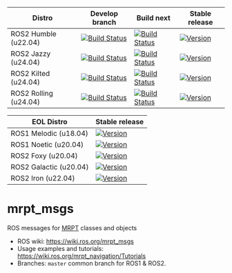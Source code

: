 | Distro | Develop branch | Build next | Stable release |
| --- | --- | --- | --- |
| ROS2 Humble (u22.04) | [![Build Status](https://build.ros2.org/job/Hdev__mrpt_msgs__ubuntu_jammy_amd64/badge/icon)](https://build.ros2.org/job/Hdev__mrpt_msgs__ubuntu_jammy_amd64/) | [![Build Status](https://build.ros2.org/job/Hbin_ujv8_uJv8__mrpt_msgs__ubuntu_jammy_arm64__binary/badge/icon)](https://build.ros2.org/job/Hbin_ujv8_uJv8__mrpt_msgs__ubuntu_jammy_arm64__binary/) | [![Version](https://img.shields.io/ros/v/humble/mrpt_msgs)](https://index.ros.org/p/mrpt_msgs/) |
| ROS2 Jazzy (u24.04) | [![Build Status](https://build.ros2.org/job/Jdev__mrpt_msgs__ubuntu_noble_amd64/badge/icon)](https://build.ros2.org/job/Jdev__mrpt_msgs__ubuntu_noble_amd64/) |  [![Build Status](https://build.ros2.org/job/Jbin_uN64__mrpt_msgs__ubuntu_noble_amd64__binary/badge/icon)](https://build.ros2.org/job/Jbin_uN64__mrpt_msgs__ubuntu_noble_amd64__binary/) | [![Version](https://img.shields.io/ros/v/jazzy/mrpt_msgs)](https://index.ros.org/p/mrpt_msgs/) |
| ROS2 Kilted (u24.04) | [![Build Status](https://build.ros2.org/job/Kdev__mrpt_msgs__ubuntu_noble_amd64/badge/icon)](https://build.ros2.org/job/Kdev__mrpt_msgs__ubuntu_noble_amd64/) |  [![Build Status](https://build.ros2.org/job/Kbin_uN64__mrpt_msgs__ubuntu_noble_amd64__binary/badge/icon)](https://build.ros2.org/job/Kbin_uN64__mrpt_msgs__ubuntu_noble_amd64__binary/) | [![Version](https://img.shields.io/ros/v/kilted/mrpt_msgs)](https://index.ros.org/p/mrpt_msgs/) |
| ROS2 Rolling (u24.04) | [![Build Status](https://build.ros2.org/job/Rdev__mrpt_msgs__ubuntu_noble_amd64/badge/icon)](https://build.ros2.org/job/Rdev__mrpt_msgs__ubuntu_noble_amd64/) |  [![Build Status](https://build.ros2.org/job/Rbin_uN64__mrpt_msgs__ubuntu_noble_amd64__binary/badge/icon)](https://build.ros2.org/job/Rbin_uN64__mrpt_msgs__ubuntu_noble_amd64__binary/) | [![Version](https://img.shields.io/ros/v/rolling/mrpt_msgs)](https://index.ros.org/p/mrpt_msgs/) |


| EOL Distro | Stable release |
| --- | --- |
| ROS1 Melodic (u18.04) | [![Version](https://img.shields.io/ros/v/melodic/mrpt_msgs)](https://index.ros.org/p/mrpt_msgs/) |
| ROS1 Noetic (u20.04) | [![Version](https://img.shields.io/ros/v/noetic/mrpt_msgs)](https://index.ros.org/p/mrpt_msgs/) |
| ROS2 Foxy (u20.04) | [![Version](https://img.shields.io/ros/v/foxy/mrpt_msgs)](https://index.ros.org/p/mrpt_msgs/) |
| ROS2 Galactic (u20.04) | [![Version](https://img.shields.io/ros/v/galactic/mrpt_msgs)](https://index.ros.org/p/mrpt_msgs/) |
| ROS2 Iron (u22.04) | [![Version](https://img.shields.io/ros/v/iron/mrpt_msgs)](https://index.ros.org/p/mrpt_msgs/) |


mrpt_msgs
===============

ROS messages for [MRPT](https://www.mrpt.org/) classes and objects

* ROS wiki: https://wiki.ros.org/mrpt_msgs
* Usage examples and tutorials: https://wiki.ros.org/mrpt_navigation/Tutorials
* Branches: `master` common branch for ROS1 & ROS2.
 
